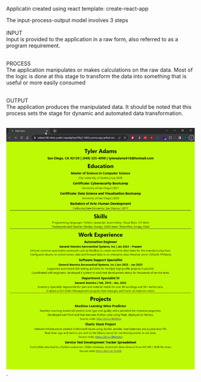 Applicatin created using react template: create-react-app

The input-process-output model involves 3 steps<br><br>
INPUT<br>
Input is provided to the application in a raw form, also referred to as a program requirement.<br><br>

PROCESS<br>
The application manipulates or makes calculations on the raw data.  Most of the logic is done at this stage to transform the data into something that is useful or more easily consumed <br><br>

OUTPUT<br>
The application produces the manipulated data.  It should be noted that this process sets the stage for dynamic and automated data transformation.<br><br>


![resume](resume.png).

